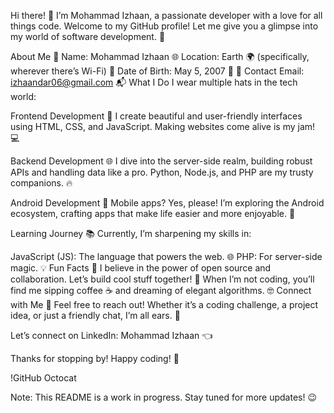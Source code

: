 Hi there! 👋
I’m Mohammad Izhaan, a passionate developer with a love for all things code. Welcome to my GitHub profile! Let me give you a glimpse into my world of software development. 🚀

About Me
🌟 Name: Mohammad Izhaan
🌐 Location: Earth 🌍 (specifically, wherever there’s Wi-Fi)
🎂 Date of Birth: May 5, 2007 🎉
📧 Contact Email: izhaandar06@gmail.com 📬
What I Do
I wear multiple hats in the tech world:

Frontend Development 🎨
I create beautiful and user-friendly interfaces using HTML, CSS, and JavaScript. Making websites come alive is my jam! 💻

Backend Development 🌐
I dive into the server-side realm, building robust APIs and handling data like a pro. Python, Node.js, and PHP are my trusty companions. 🔥

Android Development 📱
Mobile apps? Yes, please! I’m exploring the Android ecosystem, crafting apps that make life easier and more enjoyable. 📲

Learning Journey 📚
Currently, I’m sharpening my skills in:

JavaScript (JS): The language that powers the web. 🌐
PHP: For server-side magic. 💡
Fun Facts 🎉
I believe in the power of open source and collaboration. Let’s build cool stuff together! 🤝
When I’m not coding, you’ll find me sipping coffee ☕ and dreaming of elegant algorithms. 🤓
Connect with Me 🌟
Feel free to reach out! Whether it’s a coding challenge, a project idea, or just a friendly chat, I’m all ears. 💌

Let’s connect on LinkedIn: Mohammad Izhaan 👈

Thanks for stopping by! Happy coding! 🚀

!GitHub Octocat

Note: This README is a work in progress. Stay tuned for more updates! 😉
